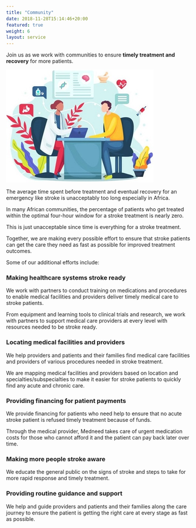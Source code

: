 ```yaml
---
title: "Community"
date: 2018-11-28T15:14:46+20:00 
featured: true
weight: 6
layout: service
---
```


Join us as we work with communities to ensure **timely treatment and recovery** for more patients.

![Medical Community](/images/illustrations/patient.jpg)
 

The average time spent before treatment and eventual recovery for an emergency like stroke is unacceptably too long especially in Africa. 

In many African communities, the percentage of patients who get treated within the optimal four-hour window for a stroke treatment is nearly zero. 

This is just unacceptable since time is everything for a stroke treatment. 

Together, we are making every possible effort to ensure that stroke patients can get the care they need as fast as possible for improved treatment outcomes. 

Some of our additional efforts include:


### Making healthcare systems stroke ready 

We work with partners to conduct training on medications and procedures to enable medical facilities and providers deliver timely medical care to stroke patients. 

From equipment and learning tools to clinical trials and research, we work with partners to support medical care providers at every level with resources needed to be stroke ready.


### Locating medical facilities and providers 

We help providers and patients and their families find medical care facilities and providers of various procedures needed in stroke treatment. 

We are mapping medical facilities and providers based on location and specialties/subspecialties to make it easier for stroke patients to quickly find any acute and chronic care.


### Providing financing for patient payments 

We provide financing for patients who need help to ensure that no acute stroke patient is refused timely treatment because of funds. 

Through the medical provider, Medneed takes care of urgent medication costs for those who cannot afford it and the patient can pay back later over time.


### Making more people stroke aware 

We educate the general public on the signs of stroke and steps to take for more rapid response and timely treatment.

### Providing routine guidance and support

We help and guide providers and patients and their families along the care journey to ensure the patient is getting the right care at every stage as fast as possible.

<br>

